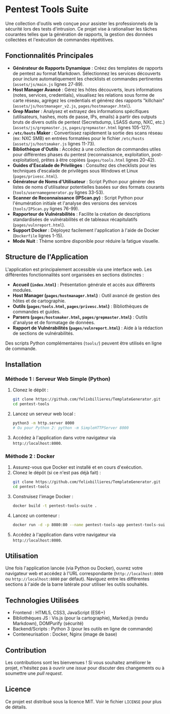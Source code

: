 # Pentest Tools Suite

Une collection d'outils web conçue pour assister les professionnels de la sécurité lors des tests d'intrusion. Ce projet vise à rationaliser les tâches courantes telles que la génération de rapports, la gestion des données collectées et l'exécution de commandes répétitives.

## Fonctionnalités Principales

*   **Générateur de Rapports Dynamique** : Créez des templates de rapports de pentest au format Markdown. Sélectionnez les services découverts pour inclure automatiquement les checklists et commandes pertinentes (`assets/js/main.js` lignes 27-89).
*   **Host Manager Avancé** : Gérez les hôtes découverts, leurs informations (notes, services, credentials), visualisez les relations sous forme de carte réseau, agrégez les credentials et générez des rapports "killchain" (`assets/js/hostmanager_v2.js`, `pages/hostmanager.html`).
*   **Grep Master** : Analysez et extrayez des informations spécifiques (utilisateurs, hashes, mots de passe, IPs, emails) à partir des outputs bruts de divers outils de pentest (Secretsdump, LSASS dump, NXC, etc.) (`assets/js/grepmaster.js`, `pages/grepmaster.html` lignes 105-127).
*   **`/etc/hosts` Maker** : Convertissez rapidement la sortie des scans réseau (ex: NXC SMB) en entrées formatées pour le fichier `/etc/hosts` (`assets/js/hostsmaker.js` lignes 11-73).
*   **Bibliothèque d'Outils** : Accédez à une collection de commandes utiles pour différentes phases du pentest (reconnaissance, exploitation, post-exploitation), prêtes à être copiées (`pages/tools.html` lignes 20-42).
*   **Guides d'Escalade de Privilèges** : Consultez des checklists pour les techniques d'escalade de privilèges sous Windows et Linux (`pages/privesc.html`).
*   **Générateur de Noms d'Utilisateur** : Script Python pour générer des listes de noms d'utilisateur potentielles basées sur des formats courants (`tools/usernamegenerator.py` lignes 33-53).
*   **Scanner de Reconnaissance (IPScan.py)** : Script Python pour l'énumération initiale et l'analyse des versions des services (`tools/IPScan.py` lignes 76-99).
*   **Rapporteur de Vulnérabilités** : Facilite la création de descriptions standardisées de vulnérabilités et de tableaux récapitulatifs (`pages/vulnreport.html`).
*   **Support Docker** : Déployez facilement l'application à l'aide de Docker (`Dockerfile` lignes 1-15).
*   **Mode Nuit** : Thème sombre disponible pour réduire la fatigue visuelle.

## Structure de l'Application

L'application est principalement accessible via une interface web. Les différentes fonctionnalités sont organisées en sections distinctes :

*   **Accueil (`index.html`)** : Présentation générale et accès aux différents modules.
*   **Host Manager (`pages/hostmanager.html`)** : Outil avancé de gestion des hôtes et de cartographie.
*   **Outils (`pages/tools.html`, `pages/privesc.html`)** : Bibliothèques de commandes et guides.
*   **Parsers (`pages/hostsmaker.html`, `pages/grepmaster.html`)** : Outils d'analyse et de formatage de données.
*   **Rapport de Vulnérabilités (`pages/vulnreport.html`)** : Aide à la rédaction de sections de vulnérabilités.

Des scripts Python complémentaires (`tools/`) peuvent être utilisés en ligne de commande.

## Installation

### Méthode 1 : Serveur Web Simple (Python)

1.  Clonez le dépôt :
    ```bash
    git clone https://github.com/felixbillieres/TemplateGenerator.git
    cd pentest-tools
    ```
2.  Lancez un serveur web local :
    ```bash
    python3 -m http.server 8000
    # Ou pour Python 2: python -m SimpleHTTPServer 8000
    ```
3.  Accédez à l'application dans votre navigateur via `http://localhost:8000`.

### Méthode 2 : Docker

1.  Assurez-vous que Docker est installé et en cours d'exécution.
2.  Clonez le dépôt (si ce n'est pas déjà fait) :
    ```bash
    git clone https://github.com/felixbillieres/TemplateGenerator.git
    cd pentest-tools
    ```
3.  Construisez l'image Docker :
    ```bash
    docker build -t pentest-tools-suite .
    ```
4.  Lancez un conteneur :
    ```bash
    docker run -d -p 8080:80 --name pentest-tools-app pentest-tools-suite
    ```
5.  Accédez à l'application dans votre navigateur via `http://localhost:8080`.

## Utilisation

Une fois l'application lancée (via Python ou Docker), ouvrez votre navigateur web et accédez à l'URL correspondante (`http://localhost:8000` ou `http://localhost:8080` par défaut). Naviguez entre les différentes sections à l'aide de la barre latérale pour utiliser les outils souhaités.

## Technologies Utilisées

*   Frontend : HTML5, CSS3, JavaScript (ES6+)
*   Bibliothèques JS : Vis.js (pour la cartographie), Marked.js (rendu Markdown), DOMPurify (sécurité)
*   Backend/Scripts : Python 3 (pour les outils en ligne de commande)
*   Conteneurisation : Docker, Nginx (image de base)

## Contribution

Les contributions sont les bienvenues ! Si vous souhaitez améliorer le projet, n'hésitez pas à ouvrir une *issue* pour discuter des changements ou à soumettre une *pull request*.

## Licence

Ce projet est distribué sous la licence MIT. Voir le fichier `LICENSE` pour plus de détails. 
